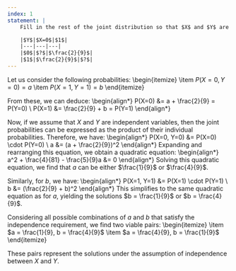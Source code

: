 ```yaml
---
index: 1
statement: |
    Fill in the rest of the joint distribution so that $X$ and $Y$ are independent. There are two possible answers:

    |$Y$|$X=0$|$1$|
    |---|---|---|
    |$0$|$?$|$\frac{2}{9}$|
    |$1$|$\frac{2}{9}$|$?$|
---
```

Let us consider the following probabilities:
\begin{itemize}
    \item $P(X=0, Y=0) = a$
    \item $P(X=1, Y=1) = b$
\end{itemize}

From these, we can deduce:
\begin{align*}
    P(X=0) &= a + \frac{2}{9} = P(Y=0) \\
    P(X=1) &= \frac{2}{9} + b = P(Y=1)
\end{align*}

Now, if we assume that $X$ and $Y$ are independent variables, then the joint probabilities can be expressed as the product of their individual probabilities. Therefore, we have:
\begin{align*}
    P(X=0, Y=0) &= P(X=0) \cdot P(Y=0) \\
    a &= (a + \frac{2}{9})^2
\end{align*}
Expanding and rearranging this equation, we obtain a quadratic equation:
\begin{align*}
    a^2 + \frac{4}{81} - \frac{5}{9}a &= 0
\end{align*}
Solving this quadratic equation, we find that $a$ can be either $\frac{1}{9}$ or $\frac{4}{9}$.

Similarly, for $b$, we have:
\begin{align*}
    P(X=1, Y=1) &= P(X=1) \cdot P(Y=1) \\
    b &= (\frac{2}{9} + b)^2
\end{align*}
This simplifies to the same quadratic equation as for $a$, yielding the solutions $b = \frac{1}{9}$ or $b = \frac{4}{9}$.

Considering all possible combinations of $a$ and $b$ that satisfy the independence requirement, we find two viable pairs:
\begin{itemize}
    \item $a = \frac{1}{9}, b = \frac{4}{9}$
    \item $a = \frac{4}{9}, b = \frac{1}{9}$
\end{itemize}

These pairs represent the solutions under the assumption of independence between $X$ and $Y$.
